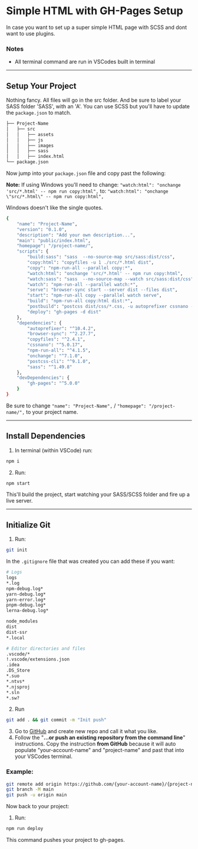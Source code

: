 <h1>Simple HTML with GH-Pages Setup</h1>

In case you want to set up a super simple HTML page with SCSS and dont want to use plugins.

### Notes

-   All terminal command are run in VSCodes built in terminal

---

## Setup Your Project

Nothing fancy. All files will go in the src folder. And be sure to label your SASS folder 'SASS', with an 'A'. You can use SCSS but you'll have to update the `package.json` to match.

```bash
├── Project-Name
│   ├── src
│   │   ├── assets
│   │   ├── js
│   │   ├── images
│   │   ├── sass
│   │   ├── index.html
└── package.json
```

Now jump into your `package.json` file and copy past the following:

<b>Note:</b> If using Windows you'll need to change:
`"watch:html": "onchange 'src/*.html' -- npm run copy:html",` to:
`"watch:html": "onchange \"src/*.html\" -- npm run copy:html",`

Windows doesn't like the single quotes.

```sh
{
	"name": "Project-Name",
	"version": "0.1.0",
	"description": "Add your own description...",
	"main": "public/index.html",
	"homepage": "/project-name/",
	"scripts": {
		"build:sass": "sass  --no-source-map src/sass:dist/css",
		"copy:html": "copyfiles -u 1 ./src/*.html dist",
		"copy": "npm-run-all --parallel copy:*",
		"watch:html": "onchange 'src/*.html' -- npm run copy:html",
		"watch:sass": "sass  --no-source-map --watch src/sass:dist/css",
		"watch": "npm-run-all --parallel watch:*",
		"serve": "browser-sync start --server dist --files dist",
		"start": "npm-run-all copy --parallel watch serve",
		"build": "npm-run-all copy:html dist:*",
		"postbuild": "postcss dist/css/*.css, -u autoprefixer cssnano -r --no-map",
		"deploy": "gh-pages -d dist"
	},
	"dependencies": {
		"autoprefixer": "^10.4.2",
		"browser-sync": "^2.27.7",
		"copyfiles": "^2.4.1",
		"cssnano": "^5.0.17",
		"npm-run-all": "^4.1.5",
		"onchange": "^7.1.0",
		"postcss-cli": "^9.1.0",
		"sass": "^1.49.8"
	},
	"devDependencies": {
		"gh-pages": "^5.0.0"
	}
}
```

Be sure to change `"name": "Project-Name",` / `"homepage": "/project-name/",` to your project name.

---

## Install Dependencies

1. In terminal (within VSCode) run:

```sh
npm i
```

2. Run:

```sh
npm start
```

This'll build the project, start watching your SASS/SCSS folder and fire up a live server.

---

## Initialize Git

1. Run:

```sh
git init
```

In the `.gitignore` file that was created you can add these if you want:

```sh
# Logs
logs
*.log
npm-debug.log*
yarn-debug.log*
yarn-error.log*
pnpm-debug.log*
lerna-debug.log*

node_modules
dist
dist-ssr
*.local

# Editor directories and files
.vscode/*
!.vscode/extensions.json
.idea
.DS_Store
*.suo
*.ntvs*
*.njsproj
*.sln
*.sw?
```

2. Run

```sh
git add . && git commit -m "Init push"
```

3. Go to [GitHub](https://github.com/) and create new repo and call it what you like.
4. Follow the "<b>…or push an existing repository from the command line</b>" instructions. Copy the instruction <b>from GitHub</b> because it will auto populate "your-account-name" and "project-name" and past that into your VSCodes terminal.

### Example:

```sh
git remote add origin https://github.com/{your-account-name}/{project-name}.git {<-- Change "your-account-name" and "project-name" }
git branch -M main
git push -u origin main
```

Now back to your project:

1. Run:

```sh
npm run deploy
```

This command pushes your project to gh-pages.
